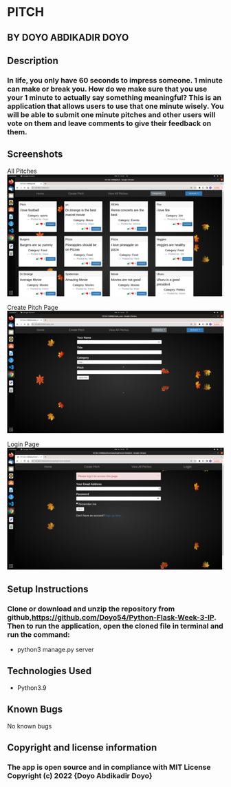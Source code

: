 # PITCH
## BY DOYO ABDIKADIR DOYO

## Description
### In life, you only have 60 seconds to impress someone. 1 minute can make or break you. How do we make sure that you use your 1 minute to actually say something meaningful? This is an application that allows users to use that one minute wisely. You will be able to submit one minute pitches and other users will vote on them and leave comments to give their feedback on them.

## Screenshots
All Pitches
![image](./assests/image1.png)

Create Pitch Page
![image2](./assests/image2.png)

Login Page
![image3](./assests/image3.png)


## Setup Instructions
### Clone or download and unzip the repository from github,https://github.com/Doyo54/Python-Flask-Week-3-IP. Then to run the application, open the cloned file in terminal and run the command:
-  python3 manage.py server

## Technologies Used
- Python3.9

## Known Bugs
No known bugs

## Copyright and license information
### The app is open source and in compliance with MIT License Copyright (c) 2022 {Doyo Abdikadir Doyo}
